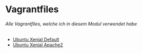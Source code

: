 # Vagrantfiles
###### Alle Vagrantfiles, welche ich in diesem Modul verwendet habe

  * [Ubuntu Xenial Default](./00-Ubuntu-Xenial-Default)
  * [Ubuntu Xenial Apache2](./10-Ubuntu-Xenial-Apache2)
